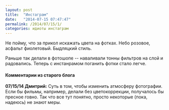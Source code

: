 ```yaml
---
layout: post
title:  "Инстаграм"
date:   "2014-07-15 07:47:47"
permalink: /2014/07/15/1/
categories: идиоты инстаграм
---
```

Не пойму, что за прикол искажать цвета на фотках. Небо розовое, асфальт фиолетовый. Быдляцкий стиль.

Раньше так делали в фотошопе -- наваливали тонны фильтров на слой и радовались. Теперь с инстанрамом поганить фотки стало легче.



#### Комментарии из старого блога


**07/15/14 Дмитрий:** Суть в том, чтобы изменить атмосферу фотографии. Если бы фильмы, например, делали без цветокоррекции, получалось бы пресное говно. Так что все тут понятно, просто некоторые (пока, надеюсь) не знают меры.




